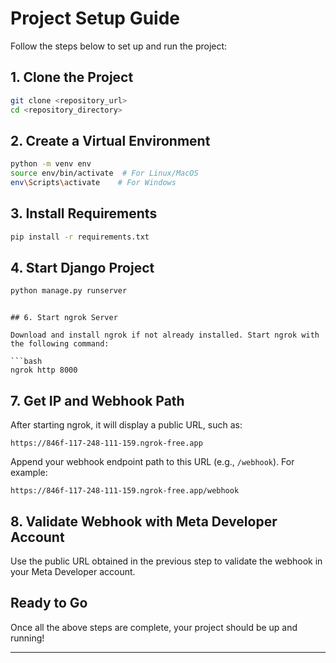 # Project Setup Guide
 
Follow the steps below to set up and run the project:
 
## 1. Clone the Project
 
```bash
git clone <repository_url>
cd <repository_directory>
```
 
## 2. Create a Virtual Environment
 
```bash
python -m venv env
source env/bin/activate  # For Linux/MacOS
env\Scripts\activate    # For Windows
```
 
## 3. Install Requirements
 
```bash
pip install -r requirements.txt
```
 
## 4. Start Django Project
 
```bash
python manage.py runserver
```

```

## 6. Start ngrok Server
 
Download and install ngrok if not already installed. Start ngrok with the following command:
 
```bash
ngrok http 8000
```
 
## 7. Get IP and Webhook Path
 
After starting ngrok, it will display a public URL, such as:
 
```
https://846f-117-248-111-159.ngrok-free.app
```
 
Append your webhook endpoint path to this URL (e.g., `/webhook`). For example:
 
```
https://846f-117-248-111-159.ngrok-free.app/webhook
```
 
## 8. Validate Webhook with Meta Developer Account
 
Use the public URL obtained in the previous step to validate the webhook in your Meta Developer account.
 
## Ready to Go
 
Once all the above steps are complete, your project should be up and running!
 
---
